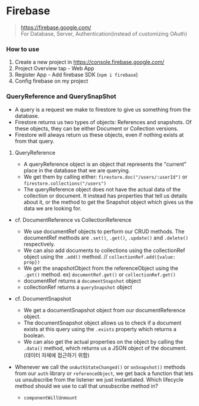 # Firebase

> https://firebase.google.com/  
> For Database, Server, Authentication(instead of customizing OAuth)

### How to use

1. Create a new project in https://console.firebase.google.com/
2. Project Overview tap - Web App
3. Register App - Add firebase SDK (`npm i firebase`)
4. Config firebase on my project

### QueryReference and QuerySnapShot

- A query is a request we make to firestore to give us something from the database.
- Firestore returns us two types of objects: References and snapshots. Of these objects, they can be either Document or Collection versions.
- Firestore will always return us these objects, even if nothing exists at from that query.

1. QueryReference

   - A queryReference object is an object that represents the "current" place in the database that we are querying.
   - We get them by calling either: `firestore.doc("/users/:userId")` or `firestore.collections("/users")`
   - The queryReference object does not have the actual data of the collection or document. It instead has properties that tell us details about it, or the method to get the Snapshot object which gives us the data we are looking for.

- cf. DocumentReference vs CollectionReference

  - We use documentRef objects to perform our CRUD methods. The documentRef methods are `.set()`, `.get()`, `.update()` and `.delete()` respectively.
  - We can also add documents to collections using the collectionRef object using the `.add()` method. // `collectionRef.add({value: prop})`
  - We get the snapshotObject from the referenceObject using the `.get()` method. ex) `documentRef.get()` or `collectionRef.get()`
  - documentRef returns a `documentSnapshot` object
  - collectionRef returns a `querySnapshot` object

- cf. DocumentSnapshot

  - We get a documentSnapshot object from our documentReference object.
  - The documentSnapshot object allows us to check if a document exists at this query using the `.exists` property which returns a boolean.
  - We can also get the actual properties on the object by calling the `.data()` method, which returns us a JSON object of the document. (데이터 자체에 접근하기 위함)

- Whenever we call the `onAuthStateChanged()` or `onSnapshot()` methods from our `auth` library or `referenceObject`, we get back a function that lets us unsubscribe from the listener we just instantiated. Which lifecycle method should we use to call that unsubscribe method in?
  - `componentWillUnmount`
